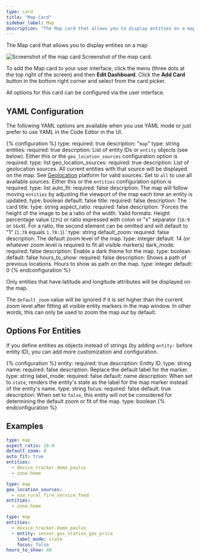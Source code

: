 ```yaml
---
type: card
title: "Map Card"
sidebar_label: Map
description: "The Map card that allows you to display entities on a map"
---
```


The Map card that allows you to display entities on a map

<p class='img'>
<img src='/images/dashboards/map_card.png' alt='Screenshot of the map card'>
Screenshot of the map card.
</p>

To add the Map card to your user interface, click the menu (three dots at the top right of the screen) and then **Edit Dashboard**. Click the **Add Card** button in the bottom right corner and select from the card picker.

All options for this card can be configured via the user interface.

## YAML Configuration

The following YAML options are available when you use YAML mode or just prefer to use YAML in the Code Editor in the UI.

{% configuration %}
type:
  required: true
  description: "`map`"
  type: string
entities:
  required: true
  description: List of entity IDs or `entity` objects (see below). Either this or the `geo_location_sources` configuration option is required.
  type: list
geo_location_sources:
  required: true
  description: List of geolocation sources. All current entities with that source will be displayed on the map. See [Geolocation](/integrations/geo_location/) platform for valid sources. Set to `all` to use all available sources. Either this or the `entities` configuration option is required.
  type: list
auto_fit:
  required: false
  description: The map will follow moving `entities` by adjusting the viewport of the map each time an entity is updated. 
  type: boolean
  default: false
title:
  required: false
  description: The card title.
  type: string
aspect_ratio:
  required: false
  description: 'Forces the height of the image to be a ratio of the width. Valid formats: Height percentage value (`23%`) or ratio expressed with colon or "x" separator (`16:9` or `16x9`). For a ratio, the second element can be omitted and will default to "1" (`1.78` equals `1.78:1`).'
  type: string
default_zoom:
  required: false
  description: The default zoom level of the map.
  type: integer
  default: 14 (or whatever zoom level is required to fit all visible markers)
dark_mode:
  required: false
  description: Enable a dark theme for the map.
  type: boolean
  default: false
hours_to_show:
  required: false
  description: Shows a path of previous locations. Hours to show as path on the map.
  type: integer
  default: 0
{% endconfiguration %}

<div class='note'>
  Only entities that have latitude and longitude attributes will be displayed on the map.
</div>

<div class="note">

  The `default_zoom` value will be ignored if it is set higher than the current zoom level
  after fitting all visible entity markers in the map window. In other words, this can only
  be used to zoom the map _out_ by default.

</div>

## Options For Entities

If you define entities as objects instead of strings (by adding `entity:` before entity ID), you can add more customization and configuration.

{% configuration %}
entity:
  required: true
  description: Entity ID.
  type: string
name:
  required: false
  description: Replace the default label for the marker.
  type: string
label_mode:
  required: false
  default: name
  description: When set to `state`, renders the entity's state as the label for the map marker instead of the entity's name. 
  type: string
focus:
  required: false
  default: true
  description: When set to `false`, this entity will not be considered for determining the default zoom or fit of the map.
  type: boolean
{% endconfiguration %}

## Examples

```yaml
type: map
aspect_ratio: 16:9
default_zoom: 8
auto_fit: true
entities:
  - device_tracker.demo_paulus
  - zone.home
```

```yaml
type: map
geo_location_sources:
  - nsw_rural_fire_service_feed
entities:
  - zone.home
```

```yaml
type: map
entities:
  - device_tracker.demo_paulus
  - entity: sensor.gas_station_gas_price
    label_mode: state
    focus: false
hours_to_show: 48
```
